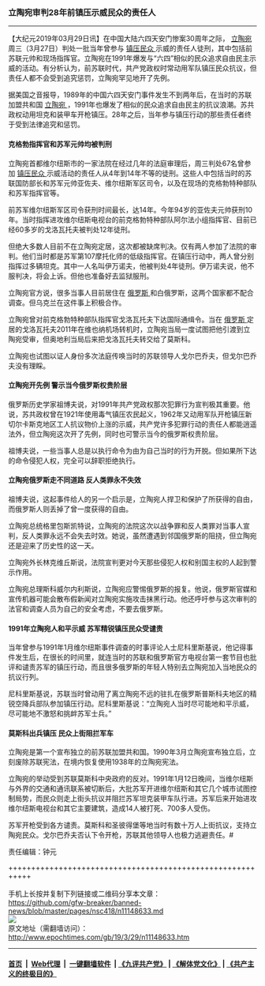 ### 立陶宛审判28年前镇压示威民众的责任人
------------------------

<p>
 【大纪元2019年03月29日讯】在中国大陆六四天安门惨案30周年之际，
 <a href="http://www.epochtimes.com/gb/tag/%E7%AB%8B%E9%99%B6%E5%AE%9B.html">
  立陶宛
 </a>
 周三（3月27日）判处一批当年曾参与
 <a href="http://www.epochtimes.com/gb/tag/%E9%95%87%E5%8E%8B%E6%B0%91%E4%BC%97.html">
  镇压民众
 </a>
 示威的责任人徒刑，其中包括前苏联元帅和现场指挥官。立陶宛在1991年爆发与“六四”相似的民众追求自由民主示威的活动。有分析认为，前苏联时代，共产党政权时常动用军队镇压民众抗议，但责任人都不会受到追究惩罚，立陶宛罕见地开了先例。
</p>
<p>
 据美国之音报导，1989年的中国六四天安门事件发生不到两年后，在当时的苏联加盟共和国
 <a href="http://www.epochtimes.com/gb/tag/%E7%AB%8B%E9%99%B6%E5%AE%9B.html">
  立陶宛
 </a>
 ，1991年也爆发了相似的民众追求自由民主的抗议浪潮。苏共政权动用坦克和装甲车开枪镇压。28年之后，当年参与镇压行动的那些责任者终于受到法律追究和惩罚。
</p>
<h4>
 克格勃指挥官和苏军元帅均被判刑
</h4>
<p>
 立陶宛首都维尔纽斯市的一家法院在经过几年的法庭审理后，周三判处67名曾参加
 <a href="http://www.epochtimes.com/gb/tag/%E9%95%87%E5%8E%8B%E6%B0%91%E4%BC%97.html">
  镇压民众
 </a>
 示威活动的责任人从4年到14年不等的徒刑。这些人中包括当时的苏联国防部长和苏军元帅亚佐夫、维尔纽斯军区司令，以及在现场的克格勃特种部队和苏军指挥官等。
</p>
<p>
 前苏军维尔纽斯军区司令获刑时间最长，达14年。今年94岁的亚佐夫元帅获刑10年。当时指挥进攻维尔纽斯电视台的前克格勃特种部队阿尔法小组指挥官、目前已经60多岁的戈洛瓦托夫被判处12年徒刑。
</p>
<p>
 但绝大多数人目前不在立陶宛定居，这次都被缺席判决。仅有两人参加了法院的审判。他们当时都是苏军第107摩托化师的低级指挥官。在镇压行动中，两人曾分别指挥过多辆坦克。其中一人名叫伊万诺夫，他被判处4年徒刑。伊万诺夫说，他不服判决，将会上诉。但他也准备好去监狱服刑。
</p>
<p>
 立陶宛官方说，很多当事人目前居住在
 <a href="http://www.epochtimes.com/gb/tag/%E4%BF%84%E7%BD%97%E6%96%AF.html">
  俄罗斯
 </a>
 和白俄罗斯，这两个国家都不配合调查。但乌克兰在这件事上积极合作。
</p>
<p>
 立陶宛曾对前克格勃特种部队指挥官戈洛瓦托夫下达国际通缉令。当在
 <a href="http://www.epochtimes.com/gb/tag/%E4%BF%84%E7%BD%97%E6%96%AF.html">
  俄罗斯
 </a>
 定居的戈洛瓦托夫2011年在维也纳机场转机时，立陶宛当局一度试图把他引渡到立陶宛受审，但奥地利当局后来把戈洛瓦托夫转交给了莫斯科。
</p>
<p>
 立陶宛也试图以证人身份多次法庭传唤当时的苏联领导人戈尔巴乔夫，但戈尔巴乔夫没有理睬。
</p>
<h4>
 立陶宛开先例 警示当今俄罗斯权贵阶层
</h4>
<p>
 俄罗斯历史学家祖博夫说，对1991年共产党政权那次犯罪行为宣判极其重要。他说，苏共政权曾在1921年使用毒气镇压农民起义，1962年又动用军队开枪镇压新切尔卡斯克地区工人抗议物价上涨的示威，共产党许多犯罪行动的责任人都能逍遥法外，但立陶宛这次开了先例，同时也可警示当今的俄罗斯权贵阶层。
</p>
<p>
 祖博夫说，一些当事人总是以执行命令为由为自己当时的行为开脱。但如果所下达的命令侵犯人权，完全可以辞职拒绝执行。
</p>
<h4>
 <strong>
  立陶宛俄罗斯走不同道路 反人类罪永不失效
 </strong>
</h4>
<p>
 祖博夫说，这起事件给人的另一个启示是，立陶宛人捍卫和保护了所获得的自由，而俄罗斯人则丢掉了曾一度获得的自由。
</p>
<p>
 立陶宛总统格里包斯凯特说，立陶宛的法院这次以战争罪和反人类罪对当事人宣判，反人类罪永远不会失去时效。她说，虽然遭遇到邻国俄罗斯的阻挠，但立陶宛还是迎来了历史性的这一天。
</p>
<p>
 立陶宛外长林克维丘斯说，法院宣判更对今天那些侵犯人权和别国主权的人起到警示作用。
</p>
<p>
 立陶宛总理斯科威尔内利斯说，立陶宛应警惕俄罗斯的报复。他说，俄罗斯官媒和宣传机器可能会散布假新闻对立陶宛实施攻击抹黑行动。他还呼吁参与这次审判的法官和调查人员为自己的安全考虑，不要去俄罗斯。
</p>
<h4>
 1991年立陶宛人和平示威 苏军精锐镇压民众受谴责
</h4>
<p>
 当年曾参与1991年1月维尔纽斯事件调查的时事评论人士尼科里斯基说，他记得事件发生后，在很长的时间里，就连当时的苏联和俄罗斯官方电视台第一套节目也批评和谴责苏军的镇压行动，而且很多俄罗斯的年轻人特别去立陶宛加入当地民众的抗议行列。
</p>
<p>
 尼科里斯基说，苏联当时曾动用了离立陶宛不远的驻扎在俄罗斯普斯科夫地区的精锐空降兵部队参加镇压行动。尼科里斯基说：“立陶宛人当时尽可能地和平示威，尽可能地不激怒和挑衅苏军士兵。”
</p>
<h4>
 莫斯科出兵镇压 民众上街阻拦军车
</h4>
<p>
 立陶宛是第一个宣布独立的前苏联加盟共和国。1990年3月立陶宛宣布独立后，立刻废除苏联宪法，在境内恢复使用1938年的立陶宛宪法。
</p>
<p>
 立陶宛的举动受到苏联莫斯科中央政府的反对。1991年1月12日晚间，当维尔纽斯与外界的交通和通讯联系被切断后，大批苏军开进维尔纽斯和其它几个城市试图控制局势，而民众则走上街头抗议并阻拦苏军坦克装甲车队行进。苏军后来开始进攻维尔纽斯电视台和其它主要建筑，造成14人被打死、700多人受伤。
</p>
<p>
 苏军开枪受到各方谴责。莫斯科和圣彼得堡等地当时有数十万人上街抗议，支持立陶宛民众。戈尔巴乔夫否认下令开枪，苏联其他领导人也极力逃避责任。#
</p>
<p>
 责任编辑：钟元
</p>

+++++++++++++++++++++++++++++++++++++++++++++++++++++++++++<br/><br/>
手机上长按并复制下列链接或二维码分享本文章：<br/>
https://github.com/gfw-breaker/banned-news/blob/master/pages/nsc418/n11148633.md <br/>
<a href='https://github.com/gfw-breaker/banned-news/blob/master/pages/nsc418/n11148633.md'><img src='https://github.com/gfw-breaker/banned-news/blob/master/pages/nsc418/n11148633.md.png'/></a> <br/>
原文地址（需翻墙访问）：http://www.epochtimes.com/gb/19/3/29/n11148633.htm


------------------------
#### [首页](https://github.com/gfw-breaker/banned-news/blob/master/README.md) &nbsp;|&nbsp; [Web代理](https://github.com/labour-camp/helloworld) &nbsp;|&nbsp; [一键翻墙软件](https://github.com/gfw-breaker/nogfw/blob/master/README.md) &nbsp;| [《九评共产党》](https://github.com/gfw-breaker/9ping.md/blob/master/README.md#九评之一评共产党是什么) | [《解体党文化》](https://github.com/gfw-breaker/jtdwh.md/blob/master/README.md) | [《共产主义的终极目的》](https://github.com/gfw-breaker/gczydzjmd.md/blob/master/README.md)


